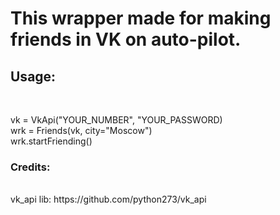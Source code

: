 <h1>This wrapper made for making friends in VK on auto-pilot.</h1>


<h2>Usage:</h2>
<br>


vk = VkApi("YOUR_NUMBER", "YOUR_PASSWORD)<br>
wrk = Friends(vk, city="Moscow")<br>
wrk.startFriending()




<h3>Credits:</h3><br>
vk_api lib: https://github.com/python273/vk_api
